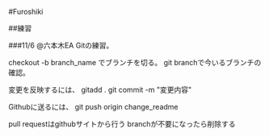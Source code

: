 #Furoshiki

##練習

###11/6 @六本木EA
Gitの練習。

checkout -b branch_name でブランチを切る。
git branchで今いるブランチの確認。

変更を反映するには、
gitadd .
git commit -m "変更内容"
	
Githubに送るには、
git push origin change_readme

pull requestはgithubサイトから行う
branchが不要になったら削除する
